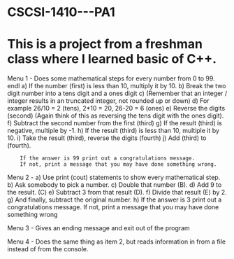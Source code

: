 # CSCSI-1410---PA1
# This is a project from a freshman class where I learned basic of C++.

Menu 1 - Does some mathematical steps for every number from 0 to 99. endl
        a) If the number (first) is less than 10, multiply it by 10.
        b) Break the two digit number into a tens digit and a ones digit
        c) (Remember that an integer / integer results in an truncated integer, not rounded up or down)
        d) For example 26/10 = 2 (tens), 2*10 = 20, 26-20 = 6 (ones)
        e) Reverse the digits (second) (Again think of this as reversing the tens digit with the ones digit).
        f) Subtract the second number from the first (third)
        g) If the result (third) is negative, multiple by -1.
        h) If the result (third) is less than 10, multiple it by 10.
        i) Take the result (third), reverse the digits (fourth)
        j) Add (third) to (fourth).
        
        If the answer is 99 print out a congratulations message. 
        If not, print a message that you may have done something wrong.
        
       
Menu 2 -  a) Use print (cout) statements to show every mathematical step.
          b) Ask somebody to pick a number.
          c) Double that number (B).
          d) Add 9 to the result. (C)
          e) Subtract 3 from that result (D).
          f) Divide that result (E) by 2.
          g) And finally, subtract the original number.
          h) If the answer is 3 print out a congratulations message. 
             If not, print a message that you may have done something wrong
             
            
Menu 3 - Gives an ending message and exit out of the program


Menu 4 - Does the same thing as item 2, but reads information in from a file instead of from the console.
